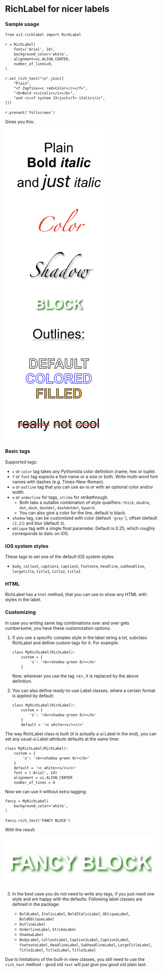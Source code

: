 # RichLabel for nicer labels

### Sample usage

    from ui3.richlabel import RichLabel

    r = RichLabel(
        font=('Arial', 24),
        background_color='white',
        alignment=ui.ALIGN_CENTER,
        number_of_lines=0,
    )
    
    r.set_rich_text("\n".join([
        "Plain",
        "<f Zapfino><c red>Color</c></f>",
        "<b>Bold <i>italic</i></b>",
        "and <i><f system 32>just</f> italic</i>",
    ]))
    
    r.present('fullscreen')

Gives you this:

![Result](https://raw.githubusercontent.com/mikaelho/images/dc78cd62cfa9d90fc3f67320fdc0ab653623fc06/rich-label.png)

### Basic tags

Supported tags:
- `c` or `color` tag takes any Pythonista color definition (name, hex or tuple).
- `f` or `font` tag expects a font name or a size or both. Write multi-word font names with dashes (e.g. Times-New-Roman).
- `o` or `outline` tag that you can use as-is or with an optional color and/or width.
- `u` or `underline` for tags, `strike` for strikethrough.
    - Both take a suitable combination of style qualifiers: `thick`, `double`, `dot`, `dash`, `dashdot`, `dashdotdot`, `byword`.
    - You can also give a color for the line, default is black.
- `shadow` tag, can be customized with color (default `'grey'`), offset (default `(2,2)`) and blur (default `3`).
- `oblique` tag with a single float parameter. Default is 0.25, which roughly corresponds to italic on iOS.

### iOS system styles

These tags to set one of the default iOS system styles:
- `body`, `callout`, `caption1`, `caption2`, `footnote`, `headline`, `subheadline`, `largetitle`, `title1`, `title2`, `title3`

### HTML

RichLabel has a `html` method, that you can use to show any HTML with styles in the label.

### Customizing

In case you writing same tag combinations over and over gets cumbersome, you have these customization options:

1. If you use a specific complex style in the label string a lot, subclass RichLabel and define custom tags for it. For example:

    ```
    class MyRichLabel(RichLabel):
        custom = {
            's': '<b><shadow green 0/></b>'
        }
    ```
        
   Now, wherever you use the tag &lt;s>, it is replaced by the above definition.
   
2. You can also define ready-to-use Label classes, where a certain format is applied by default:

    ```
    class MyRichLabel(RichLabel):
        custom = {
            's': '<b><shadow green 0/></b>'
        }
        default = '<c white><s/></c>'
    ```
        
  The way RichLabel class is built (it is actually a ui.Label in the end), you can set any usual ui.Label attribute defaults at the same time:
  
    class MyRichLabel(RichLabel):
        custom = {
            's': '<b><shadow green 0/></b>'
        }
        default = '<c white><s/></c>'
        font = ('Arial', 24)
        alignment = ui.ALIGN_CENTER
        number_of_lines = 0
        
   Now we can use it without extra tagging:
   
    fancy = MyRichLabel(
        background_color='white',
    )
    
    fancy.rich_text('FANCY BLOCK')
    
   With the result:
   
   ![Fancy block image](https://raw.githubusercontent.com/mikaelho/images/master/rich-fancy.png)
   
3. In the best case you do not need to write any tags, if you just need one style and are happy with the defaults. Following label classes are defined in the package:

      * `BoldLabel`, `ItalicLabel`, `BoldItalicLabel`, `ObliqueLabel`, `BoldObliqueLabel`
      * `OutlineLabel`
      * `UnderlineLabel`, `StrikeLabel`
      * `ShadowLabel`
      * `BodyLabel`, `CalloutLabel`, `Caption1Label`, `Caption2Label`, `FootnoteLabel`, `HeadlineLabel`, `SubheadlineLabel`, `LargeTitleLabel`, `Title1Label`, `Title2Label`, `Title3Label`

Due to limitations of the built-in view classes, you still need to use the `rich_text` method - good old `text` will just give you good old plain text.
